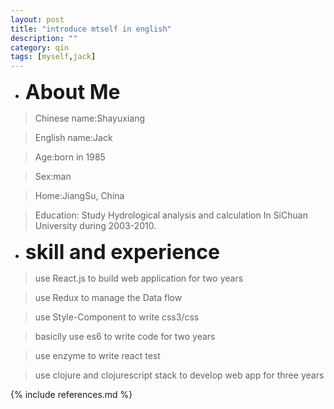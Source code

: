 ```yaml
---
layout: post
title: "introduce mtself in english"
description: ""
category: qin
tags: [myself,jack]
---
```


* **<label style="font-size:2rem">About Me</label>**


 > Chinese name:Shayuxiang

 > English name:Jack

 > Age:born in 1985

 > Sex:man

 > Home:JiangSu, China

 > Education: Study Hydrological analysis and calculation In SiChuan University during 2003-2010.

* **<label style="font-size:2rem">skill and experience</label>**

 > use React.js to build web application for two years

 > use Redux to manage the Data flow

 > use Style-Component to write css3/css

 > basiclly use es6 to write code for two years

 > use enzyme to write react test

 > use clojure and clojurescript stack to develop web app  for three years







{% include references.md %}
